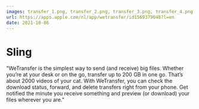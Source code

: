 ```yaml
---
images: transfer_1.png, transfer_2.png, transfer_3.png, transfer_4.png
url: https://apps.apple.com/nl/app/wetransfer/id1569379048?l=en
date: 2021-10-06
---
```


# Sling
"WeTransfer is the simplest way to send (and receive) big files. Whether you’re at your desk or on the go, transfer up to 200 GB in one go. That’s about 2000 videos of your cat. With WeTransfer, you can check the download status, forward, and delete transfers right from your phone. Get notified the minute you receive something and preview (or download) your files wherever you are."
